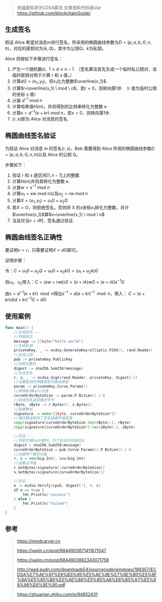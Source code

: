 > 死磕密码学|ECDSA算法
> 文章资料代码请star https://github.com/blockchainGuide/

## 生成签名

 假设 Alice 希望对消息$m$进行签名，所采用的椭圆曲线参数为$D=(p,a,b,G,n,h)$，对应的密钥对为$(k,Q)$，其中为公钥$Q$，$k$为私钥。

  Alice 将按如下步骤进行签名：

  1. 产生一个随机数$d$，$1 \leq d \leq n-1$.  （签名算法首先生成一个临时私公钥对，该临时密钥对用于计算 r 和 s 值。）
  2. 计算$dG=(x_1,y_1)$，将$x_1$化为整数$\overline{x_1}$.
  3. 计算$r=\overline{x_1} \ mod \  n$，若$r=0$，则转向第1步.     （r 值为临时公钥的坐标 x 值）
  4. 计算 $d^{-1} \ mod \ n$
  5. 计算哈希值$H(m)$，并将得到的比特串转化为整数 e
  6. 计算$s=d^{-1}(e+kr) \ mod \ n$，若$s=0$，则转向第1步.
  7. $(r,s)$即为 Alice 对消息的签名.

## 椭圆曲线签名验证

  为验证 Alice 对消息 m 的签名$(r,s)$，Bob 需要得到 Alice 所用的椭圆曲线参数$D=(p,a,b,G,n,h)$以及 Alice 的公钥 Q。

  步骤如下：

  1. 验证 r 和 s 是区间$[1,n-1]$上的整数.
  2. 计算$H(m)$并将其转化为整数 e.
  3. 计算$w=s^{-1} \ mod \ n$
  4. 计算$u_1=ew \ mod \ n$以及$u_2=rw \ mod \ n$
  5. 计算$X=(x_1,y_1)=u_1G+u_2Q$
  6. 若$X=O$，则拒绝签名，否则将 X 的$x$坐标$x_1$转化为整数，并计$\overline{x_1}$算$v=\overline{x_1} \ mod \ n$
  7. 当且仅当$v=r$时，签名通过验证.

## 椭圆曲线签名正确性

  要证明$v=r$，只需要证明$X=dG$即可。

  证明步骤：

  令：$C=u_1G + u_2Q = u_1G+u_2kG=(u_1+u_2k)G$

  将$u_1$、$u_2$带入：$C=(ew+rwk)G=(e+rk)wG=(e+rk)s^{-1}G$

  由$s=d^{-1}(e+kr) \mod  n$得出$s^{-1}=d(e+kr)^{-1} \mod n$，带入： $C=(e+kr)d(d+kr)^{-1}G = dG$

## 使用案例

```go
func main() {
	//生成签名----
	//声明明文
	message := []byte("hello world")
	//生成私钥
	privateKey, _ := ecdsa.GenerateKey(elliptic.P256(), rand.Reader)
	//生成公钥
	pub := privateKey.PublicKey
	//将明文散列
	digest := sha256.Sum256(message)
	//生成签名
	r, s, _ := ecdsa.Sign(rand.Reader, privateKey, digest[:])
	//设置私钥的参数类型为曲线类型
	param := privateKey.Curve.Params()
	//获得私钥byte长度
	curveOrderByteSize := param.P.BitLen() / 8
	//获得签名返回值的字节
	rByte, sByte := r.Bytes(), s.Bytes()
	//创建数组
	signature := make([]byte, curveOrderByteSize*2)
	//通过数组保存了签名结果的返回值
	copy(signature[curveOrderByteSize-len(rByte):], rByte)
	copy(signature[curveOrderByteSize*2-len(sByte):], sByte)

	//验证----
	//将明文做hash散列，为了验证的内容对比
	digest = sha256.Sum256(message)
	curveOrderByteSize = pub.Curve.Params().P.BitLen() / 8
	//创建两个整形对象
	r, s = new(big.Int), new(big.Int)
	//设置证书值
	r.SetBytes(signature[:curveOrderByteSize])
	s.SetBytes(signature[curveOrderByteSize:])

	//验证
	e := ecdsa.Verify(&pub, digest[:], r, s)
	if e == true {
		fmt.Println("success")
	} else {
		fmt.Println("failed")
	}
}
```

## 参考

>  https://mindcarver.cn 
>
> https://juejin.cn/post/6844903671411671047
>
> https://juejin.cn/post/6844903882343071758
>
> http://read.pudn.com/downloads54/sourcecode/windows/188357/ECDSA%E7%AE%97%E6%B3%95%E5%AE%9E%E7%8E%B0%E5%8F%8A%E5%85%B6%E5%AE%89%E5%85%A8%E6%80%A7%E5%88%86%E6%9E%90.pdf
>
> https://zhuanlan.zhihu.com/p/94852431





